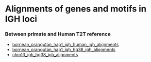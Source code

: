 # Alignments of genes and motifs in IGH loci 
### Between primate and Human T2T reference
* [bornean_orangutan_hap1_igh_human_igh_alignments](bornean_orangutan_hap1_igh_human_igh_alignments.pdf)
* [bornean_orangutan_hap1_igh_hg38_igh_alignments](bornean_orangutan_hap1_igh_hg38_igh_alignments.pdf)
* [chm13_igh_hg38_igh_alignments](chm13_igh_hg38_igh_alignments.pdf)
